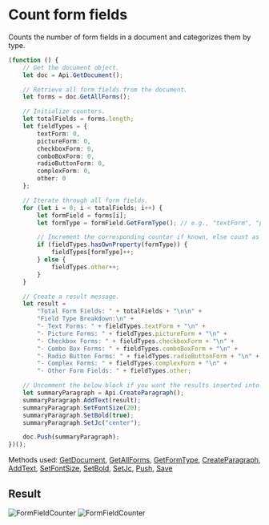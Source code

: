 # Count form fields

Counts the number of form fields in a document and categorizes them by type.

```ts
(function () {
    // Get the document object.
    let doc = Api.GetDocument();

    // Retrieve all form fields from the document.
    let forms = doc.GetAllForms();

    // Initialize counters.
    let totalFields = forms.length;
    let fieldTypes = {
        textForm: 0,
        pictureForm: 0,
        checkboxForm: 0,
        comboBoxForm: 0,
        radioButtonForm: 0,
        complexForm: 0,
        other: 0
    };

    // Iterate through all form fields.
    for (let i = 0; i < totalFields; i++) {
        let formField = forms[i];
        let formType = formField.GetFormType(); // e.g., "textForm", "pictureForm", etc.

        // Increment the corresponding counter if known, else count as "other".
        if (fieldTypes.hasOwnProperty(formType)) {
            fieldTypes[formType]++;
        } else {
            fieldTypes.other++;
        }
    }

    // Create a result message.
    let result =
        "Total Form Fields: " + totalFields + "\n\n" +
        "Field Type Breakdown:\n" +
        "- Text Forms: " + fieldTypes.textForm + "\n" +
        "- Picture Forms: " + fieldTypes.pictureForm + "\n" +
        "- Checkbox Forms: " + fieldTypes.checkboxForm + "\n" +
        "- Combo Box Forms: " + fieldTypes.comboBoxForm + "\n" +
        "- Radio Button Forms: " + fieldTypes.radioButtonForm + "\n" +
        "- Complex Forms: " + fieldTypes.complexForm + "\n" +
        "- Other Form Fields: " + fieldTypes.other;

    // Uncomment the below block if you want the results inserted into the document.
    let summaryParagraph = Api.CreateParagraph();
    summaryParagraph.AddText(result);
    summaryParagraph.SetFontSize(20);
    summaryParagraph.SetBold(true);
    summaryParagraph.SetJc("center");

    doc.Push(summaryParagraph);
})();
```

Methods used: [GetDocument](/site/docs/office-api/usage-api/text-document-api/Api/Methods/GetDocument.md), [GetAllForms](/site/docs/office-api/usage-api/form-api/ApiDocument/Methods/GetAllForms.md), [GetFormType](/site/docs/office-api/usage-api/form-api/ApiFormBase/Methods/GetFormType.md), [CreateParagraph](/site/docs/office-api/usage-api/text-document-api/Api/Methods/CreateParagraph.md), [AddText](/site/docs/office-api/usage-api/text-document-api/ApiParagraph/Methods/AddText.md), [SetFontSize](/site/docs/office-api/usage-api/text-document-api/ApiParagraph/Methods/SetFontSize.md), [SetBold](/site/docs/office-api/usage-api/text-document-api/ApiParagraph/Methods/SetBold.md), [SetJc](/site/docs/office-api/usage-api/text-document-api/ApiParagraph/Methods/SetJc.md), [Push](/site/docs/office-api/usage-api/text-document-api/ApiDocument/Methods/Push.md), [Save](/site/docs/office-api/usage-api/text-document-api/Api/Methods/Save.md)

## Result

![FormFieldCounter](/assets/images/plugins/count-form-fields.png#gh-light-mode-only)
![FormFieldCounter](/assets/images/plugins/count-form-fields.dark.png#gh-dark-mode-only)
